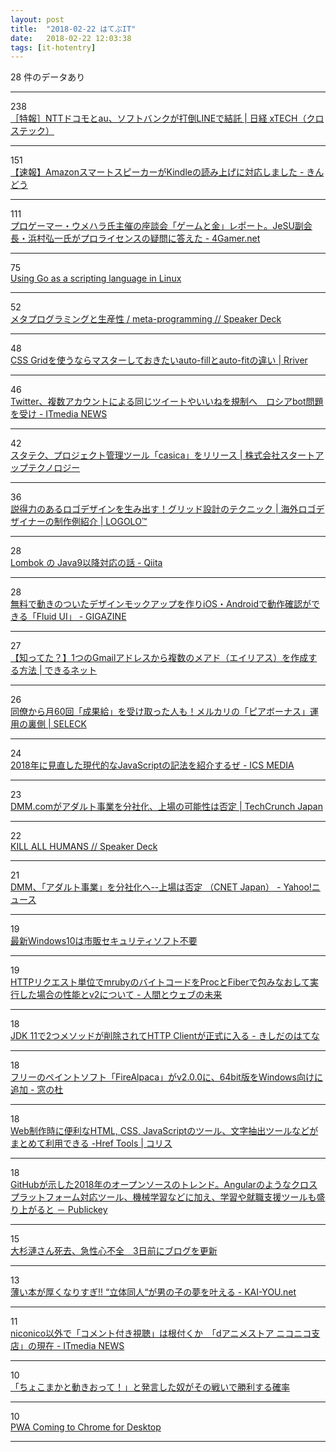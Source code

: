 ```yaml
---
layout: post
title:  "2018-02-22 はてぶIT"
date:   2018-02-22 12:03:38
tags: [it-hotentry]
---
```

28 件のデータあり

<hr><div class="row">
<div class="col-1"><span class="badge badge-pill badge-success h2">238</span></div>
<div class="col-11"><a href='http://tech.nikkeibp.co.jp/atcl/nxt/column/18/00001/00076/' target='_blank'>［特報］NTTドコモとau、ソフトバンクが打倒LINEで結託 | 日経 xTECH（クロステック）</a></div>
</div>
<hr>
<div class="row">
<div class="col-1"><span class="badge badge-pill badge-success h2">151</span></div>
<div class="col-11"><a href='https://kindou.info/92817.html' target='_blank'>【速報】AmazonスマートスピーカーがKindleの読み上げに対応しました - きんどう</a></div>
</div>
<hr>
<div class="row">
<div class="col-1"><span class="badge badge-pill badge-success h2">111</span></div>
<div class="col-11"><a href='http://www.4gamer.net/games/397/G039789/20180221109/' target='_blank'>プロゲーマー・ウメハラ氏主催の座談会「ゲームと金」レポート。JeSU副会長・浜村弘一氏がプロライセンスの疑問に答えた - 4Gamer.net</a></div>
</div>
<hr>
<div class="row">
<div class="col-1"><span class="badge badge-pill badge-success h2">75</span></div>
<div class="col-11"><a href='https://blog.cloudflare.com/using-go-as-a-scripting-language-in-linux/' target='_blank'>Using Go as a scripting language in Linux</a></div>
</div>
<hr>
<div class="row">
<div class="col-1"><span class="badge badge-pill badge-success h2">52</span></div>
<div class="col-11"><a href='https://speakerdeck.com/erukiti/meta-programming-1' target='_blank'>メタプログラミングと生産性 / meta-programming // Speaker Deck</a></div>
</div>
<hr>
<div class="row">
<div class="col-1"><span class="badge badge-pill badge-success h2">48</span></div>
<div class="col-11"><a href='https://parashuto.com/rriver/development/cssgrid-autofill-vs-autofit' target='_blank'>CSS Gridを使うならマスターしておきたいauto-fillとauto-fitの違い | Rriver</a></div>
</div>
<hr>
<div class="row">
<div class="col-1"><span class="badge badge-pill badge-success h2">46</span></div>
<div class="col-11"><a href='http://www.itmedia.co.jp/news/articles/1802/22/news065.html' target='_blank'>Twitter、複数アカウントによる同じツイートやいいねを規制へ　ロシアbot問題を受け - ITmedia NEWS</a></div>
</div>
<hr>
<div class="row">
<div class="col-1"><span class="badge badge-pill badge-success h2">42</span></div>
<div class="col-11"><a href='https://startup-technology.com/blog/press-release-casica20180221/' target='_blank'>スタテク、プロジェクト管理ツール「casica」をリリース | 株式会社スタートアップテクノロジー</a></div>
</div>
<hr>
<div class="row">
<div class="col-1"><span class="badge badge-pill badge-success h2">36</span></div>
<div class="col-11"><a href='https://lo-go-lo.com/blog-258-7319.html' target='_blank'>説得力のあるロゴデザインを生み出す！グリッド設計のテクニック | 海外ロゴデザイナーの制作例紹介 | LOGOLO™</a></div>
</div>
<hr>
<div class="row">
<div class="col-1"><span class="badge badge-pill badge-success h2">28</span></div>
<div class="col-11"><a href='https://qiita.com/tmurakam99/items/b5ffe7f18bc06577f619' target='_blank'>Lombok の Java9以降対応の話 - Qiita</a></div>
</div>
<hr>
<div class="row">
<div class="col-1"><span class="badge badge-pill badge-success h2">28</span></div>
<div class="col-11"><a href='https://gigazine.net/news/20180222-fluidui/' target='_blank'>無料で動きのついたデザインモックアップを作りiOS・Androidで動作確認ができる「Fluid UI」 - GIGAZINE</a></div>
</div>
<hr>
<div class="row">
<div class="col-1"><span class="badge badge-pill badge-success h2">27</span></div>
<div class="col-11"><a href='https://dekiru.net/article/16418/' target='_blank'>【知ってた？】1つのGmailアドレスから複数のメアド（エイリアス）を作成する方法 | できるネット</a></div>
</div>
<hr>
<div class="row">
<div class="col-1"><span class="badge badge-pill badge-success h2">26</span></div>
<div class="col-11"><a href='https://seleck.cc/1167' target='_blank'>同僚から月60回「成果給」を受け取った人も！メルカリの「ピアボーナス」運用の裏側 | SELECK</a></div>
</div>
<hr>
<div class="row">
<div class="col-1"><span class="badge badge-pill badge-success h2">24</span></div>
<div class="col-11"><a href='https://ics.media/entry/17262' target='_blank'>2018年に見直した現代的なJavaScriptの記法を紹介するぜ - ICS MEDIA</a></div>
</div>
<hr>
<div class="row">
<div class="col-1"><span class="badge badge-pill badge-success h2">23</span></div>
<div class="col-11"><a href='http://jp.techcrunch.com/2018/02/21/dmm/' target='_blank'>DMM.comがアダルト事業を分社化、上場の可能性は否定 | TechCrunch Japan</a></div>
</div>
<hr>
<div class="row">
<div class="col-1"><span class="badge badge-pill badge-success h2">22</span></div>
<div class="col-11"><a href='https://speakerdeck.com/akameco/kill-all-humans' target='_blank'>KILL ALL HUMANS // Speaker Deck</a></div>
</div>
<hr>
<div class="row">
<div class="col-1"><span class="badge badge-pill badge-success h2">21</span></div>
<div class="col-11"><a href='https://headlines.yahoo.co.jp/hl?a=20180221-35115056-cnetj-sci' target='_blank'>DMM、「アダルト事業」を分社化へ--上場は否定 （CNET Japan） - Yahoo!ニュース</a></div>
</div>
<hr>
<div class="row">
<div class="col-1"><span class="badge badge-pill badge-success h2">19</span></div>
<div class="col-11"><a href='https://radiolife.com/internet/virus/22086/' target='_blank'>最新Windows10は市販セキュリティソフト不要</a></div>
</div>
<hr>
<div class="row">
<div class="col-1"><span class="badge badge-pill badge-success h2">19</span></div>
<div class="col-11"><a href='http://hb.matsumoto-r.jp/entry/2018/02/22/000546' target='_blank'>HTTPリクエスト単位でmrubyのバイトコードをProcとFiberで包みなおして実行した場合の性能とv2について - 人間とウェブの未来</a></div>
</div>
<hr>
<div class="row">
<div class="col-1"><span class="badge badge-pill badge-success h2">18</span></div>
<div class="col-11"><a href='http://d.hatena.ne.jp/nowokay/20180221#1519221409' target='_blank'>JDK 11で2つメソッドが削除されてHTTP Clientが正式に入る - きしだのはてな</a></div>
</div>
<hr>
<div class="row">
<div class="col-1"><span class="badge badge-pill badge-success h2">18</span></div>
<div class="col-11"><a href='https://forest.watch.impress.co.jp/docs/news/1107588.html' target='_blank'>フリーのペイントソフト「FireAlpaca」がv2.0.0に、64bit版をWindows向けに追加 - 窓の杜</a></div>
</div>
<hr>
<div class="row">
<div class="col-1"><span class="badge badge-pill badge-success h2">18</span></div>
<div class="col-11"><a href='http://coliss.com/articles/build-websites/operation/work/free-online-tools-for-web-developers.html' target='_blank'>Web制作時に便利なHTML, CSS, JavaScriptのツール、文字抽出ツールなどがまとめて利用できる -Href Tools | コリス</a></div>
</div>
<hr>
<div class="row">
<div class="col-1"><span class="badge badge-pill badge-success h2">18</span></div>
<div class="col-11"><a href='http://www.publickey1.jp/blog/18/github2018angular.html' target='_blank'>GitHubが示した2018年のオープンソースのトレンド。Angularのようなクロスプラットフォーム対応ツール、機械学習などに加え、学習や就職支援ツールも盛り上がると － Publickey</a></div>
</div>
<hr>
<div class="row">
<div class="col-1"><span class="badge badge-pill badge-success h2">15</span></div>
<div class="col-11"><a href='http://www.huffingtonpost.jp/2018/02/21/ren-osugi_a_23367243/' target='_blank'>大杉漣さん死去、急性心不全　3日前にブログを更新</a></div>
</div>
<hr>
<div class="row">
<div class="col-1"><span class="badge badge-pill badge-success h2">13</span></div>
<div class="col-11"><a href='http://kai-you.net/article/50639' target='_blank'>薄い本が厚くなりすぎ!! “立体同人“が男の子の夢を叶える - KAI-YOU.net</a></div>
</div>
<hr>
<div class="row">
<div class="col-1"><span class="badge badge-pill badge-success h2">11</span></div>
<div class="col-11"><a href='http://www.itmedia.co.jp/news/articles/1802/22/news055.html' target='_blank'>niconico以外で「コメント付き視聴」は根付くか　「dアニメストア ニコニコ支店」の現在 - ITmedia NEWS</a></div>
</div>
<hr>
<div class="row">
<div class="col-1"><span class="badge badge-pill badge-success h2">10</span></div>
<div class="col-11"><a href='https://anond.hatelabo.jp/20180222080914' target='_blank'>「ちょこまかと動きおって！」と発言した奴がその戦いで勝利する確率</a></div>
</div>
<hr>
<div class="row">
<div class="col-1"><span class="badge badge-pill badge-success h2">10</span></div>
<div class="col-11"><a href='https://browsernative.com/pwa-chrome-desktop-install-3681/' target='_blank'>PWA Coming to Chrome for Desktop</a></div>
</div>
<hr>
